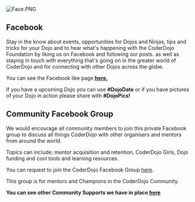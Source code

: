 ![Face.PNG](Face.PNG "Face.PNG")

## Facebook

Stay in the know about events, opportunities for Dojos and Ninjas, tips
and tricks for your Dojo and to hear what's happening with the CoderDojo
Foundation by liking us on Facebook and following our posts. as well as
staying in touch with everything that's going on in the greater world of
CoderDojo and for connecting with other Dojos across the globe.

You can see the Facebook like page
**[here.](https://www.facebook.com/CoderDojo)**

If you have a upcoming Dojo you can use **\#DojoDate** or if you have
pictures of your Dojo in action please share with **\#DojoPics\!**

## Community Facebook Group

We would encourage all community members to join this private Facebook
group to discuss all things CoderDojo with other organisers and mentors
from around the world.

Topics can include; mentor acquisition and retention, CoderDojo Girls,
Dojo funding and cool tools and learning resources.

You can request to join the CoderDojo Facebook Group
[here](https://www.facebook.com/groups/coderdojo/).

This group is for mentors and Champions in the CoderDojo Community.

**You can see other Community Supports we have in place
[here](Community_Support.md)**
